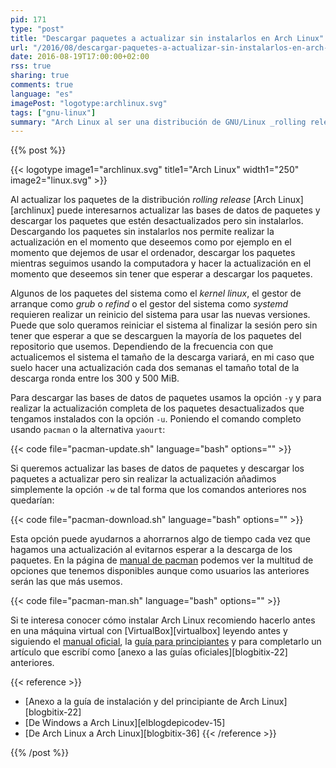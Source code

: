 ```yaml
---
pid: 171
type: "post"
title: "Descargar paquetes a actualizar sin instalarlos en Arch Linux"
url: "/2016/08/descargar-paquetes-a-actualizar-sin-instalarlos-en-arch-linux/"
date: 2016-08-19T17:00:00+02:00
rss: true
sharing: true
comments: true
language: "es"
imagePost: "logotype:archlinux.svg"
tags: ["gnu-linux"]
summary: "Arch Linux al ser una distribución de GNU/Linux _rolling release_ las actualizaciones de los paquetes del sistema son tan frecuentes como deseemos, una vez a la semana, una vez al mes, una vez al día, ... Si solo queremos descargar los paquetes y actualizarlos en el momento que deseemos podemos hacerlo con un opción del gestor de paquetes de Arch."
---
```


{{% post %}}

{{< logotype image1="archlinux.svg" title1="Arch Linux" width1="250" image2="linux.svg" >}}

Al actualizar los paquetes de la distribución _rolling release_ [Arch Linux][archlinux] puede interesarnos actualizar las bases de datos de paquetes y descargar los paquetes que estén desactualizados pero sin instalarlos. Descargando los paquetes sin instalarlos nos permite realizar la actualización en el momento que deseemos como por ejemplo en el momento que dejemos de usar el ordenador, descargar los paquetes mientras seguimos usando la computadora y hacer la actualización en el momento que deseemos sin tener que esperar a descargar los paquetes.

Algunos de los paquetes del sistema como el _kernel linux_, el gestor de arranque como _grub_ o _refind_ o el gestor del sistema como _systemd_ requieren realizar un reinicio del sistema para usar las nuevas versiones. Puede que solo queramos reiniciar el sistema al finalizar la sesión pero sin tener que esperar a que se descarguen la mayoría de los paquetes del repositorio que usemos. Dependiendo de la frecuencia con que actualicemos el sistema el tamaño de la descarga variará, en mi caso que suelo hacer una actualización cada dos semanas el tamaño total de la descarga ronda entre los 300 y 500 MiB.

Para descargar las bases de datos de paquetes usamos la opción <code>-y</code> y para realizar la actualización completa de los paquetes desactualizados que tengamos instalados con la opción <code>-u</code>. Poniendo el comando completo usando <code>pacman</code> o la alternativa <code>yaourt</code>:

{{< code file="pacman-update.sh" language="bash" options="" >}}

Si queremos actualizar las bases de datos de paquetes y descargar los paquetes a actualizar pero sin realizar la actualización añadimos simplemente la opción <code>-w</code> de tal forma que los comandos anteriores nos quedarían:

{{< code file="pacman-download.sh" language="bash" options="" >}}

Esta opción puede ayudarnos a ahorrarnos algo de tiempo cada vez que hagamos una actualización al evitarnos esperar a la descarga de los paquetes. En la página de [manual de pacman](https://www.archlinux.org/pacman/pacman.8.html) podemos ver la multitud de opciones que tenemos disponibles aunque como usuarios las anteriores serán las que más usemos.

{{< code file="pacman-man.sh" language="bash" options="" >}}

Si te interesa conocer cómo instalar Arch Linux recomiendo hacerlo antes en una máquina virtual con [VirtualBox][virtualbox] leyendo antes y siguiendo el [manual oficial](https://wiki.archlinux.org/index.php/Installation_guide), la [guía para principiantes](https://wiki.archlinux.org/index.php/Beginners'_guide) y para completarlo un artículo que escribí como [anexo a las guías oficiales][blogbitix-22] anteriores.

{{< reference >}}
* [Anexo a la guía de instalación y del principiante de Arch Linux][blogbitix-22]
* [De Windows a Arch Linux][elblogdepicodev-15]
* [De Arch Linux a Arch Linux][blogbitix-36]
{{< /reference >}}

{{% /post %}}
